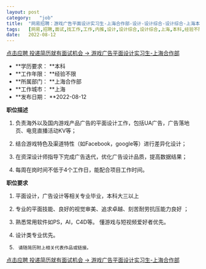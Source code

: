 ```yaml
---
layout:	post
category:	"job"
title:	"网易招聘：游戏广告平面设计实习生-上海合作部-设计-设计综合-设计综合-上海本科经验不限"
tags:	[网易,招聘,面试,找工作,工作,内推,设计,设计综合,设计综合,上海,本科,经验不限]
date:	2022-08-12
---
```


[点击应聘 投递简历就有面试机会 ->  游戏广告平面设计实习生-上海合作部](http://mobile.bole.netease.com/bole/boleDetail?id=42294&employeeId=346f03c3cda5f04c&key=all)



- **学历要求： **本科
- **工作年限： **经验不限
- **所属部门： **上海合作部
- **工作城市： **上海
- **发布日期： **2022-08-12



**职位描述**

1.	负责海外以及国内游戏产品广告的平面设计工作，包括UA广告，广告落地页、电竞直播活动KV等；

2.	结合游戏特色及渠道特性（如Facebook，google等）进行差异化设计；

3.	在资深设计师指导下完成广告迭代，优化广告设计品质，提高数据结果；

4.	每周在岗时间不低于4个工作日，能配合项目工作时间。





**职位要求**

1.	平面设计，广告设计等相关专业毕业，本科大三以上

2.	专业的平面技能、良好的视觉审美、追求卓越、刻苦耐劳抗压能力良好 ；

3.	熟悉常用软件如PS，AI，C4D等。 懂游戏与短视频爱好者优先。

4.	设计类专业优先。

5.      请随简历附上相关代表作品或链接。



[点击应聘 投递简历就有面试机会 ->  游戏广告平面设计实习生-上海合作部](http://mobile.bole.netease.com/bole/boleDetail?id=42294&employeeId=346f03c3cda5f04c&key=all)
